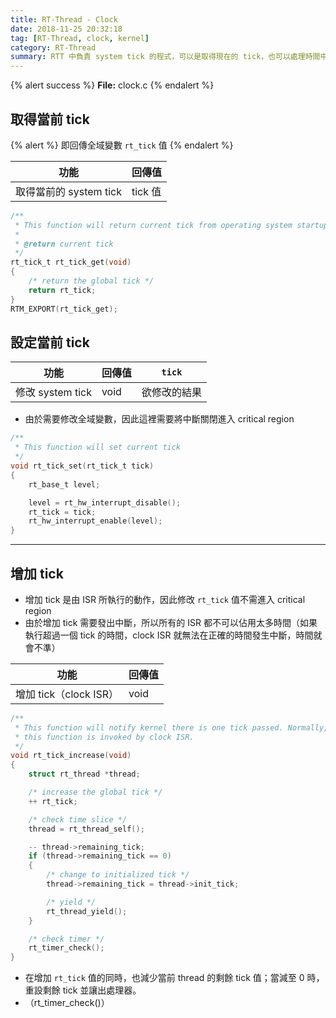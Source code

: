 ```yaml
---
title: RT-Thread - Clock
date: 2018-11-25 20:32:18
tag: [RT-Thread, clock, kernel]
category: RT-Thread
summary: RTT 中負責 system tick 的程式，可以是取得現在的 tick，也可以處理時間中斷
---
```

{% alert success %}
**File:** clock.c
{% endalert %}

## 取得當前 tick

{% alert %}
即回傳全域變數 `rt_tick` 值
{% endalert %}

| 功能 | 回傳值 |
| --- | ------ |
| 取得當前的 system tick | tick 值 |

```c =41
/**
 * This function will return current tick from operating system startup
 *
 * @return current tick
 */
rt_tick_t rt_tick_get(void)
{
    /* return the global tick */
    return rt_tick;
}
RTM_EXPORT(rt_tick_get);
```

## 設定當前 tick

| 功能 | 回傳值 | `tick` |
| --- | ------ | ------ |
| 修改 system tick | void | 欲修改的結果 |

- 由於需要修改全域變數，因此這裡需要將中斷關閉進入 critical region

```c =53
/**
 * This function will set current tick
 */
void rt_tick_set(rt_tick_t tick)
{
    rt_base_t level;

    level = rt_hw_interrupt_disable();
    rt_tick = tick;
    rt_hw_interrupt_enable(level);
}
```

---
## 增加 tick
- 增加 tick 是由 ISR 所執行的動作，因此修改 `rt_tick` 值不需進入 critical region
- 由於增加 tick 需要發出中斷，所以所有的 ISR 都不可以佔用太多時間（如果執行超過一個 tick 的時間，clock ISR 就無法在正確的時間發生中斷，時間就會不準）

| 功能 | 回傳值 |
| --- | ------ |
| 增加 tick（clock ISR） | void |

```c =65
/**
 * This function will notify kernel there is one tick passed. Normally,
 * this function is invoked by clock ISR.
 */
void rt_tick_increase(void)
{
    struct rt_thread *thread;

    /* increase the global tick */
    ++ rt_tick;

    /* check time slice */
    thread = rt_thread_self();

    -- thread->remaining_tick;
    if (thread->remaining_tick == 0)
    {
        /* change to initialized tick */
        thread->remaining_tick = thread->init_tick;

        /* yield */
        rt_thread_yield();
    }

    /* check timer */
    rt_timer_check();
}
```

- 在增加 `rt_tick` 值的同時，也減少當前 thread 的剩餘 tick 值；當減至 0 時，重設剩餘 tick 並讓出處理器。
- （rt_timer_check()）